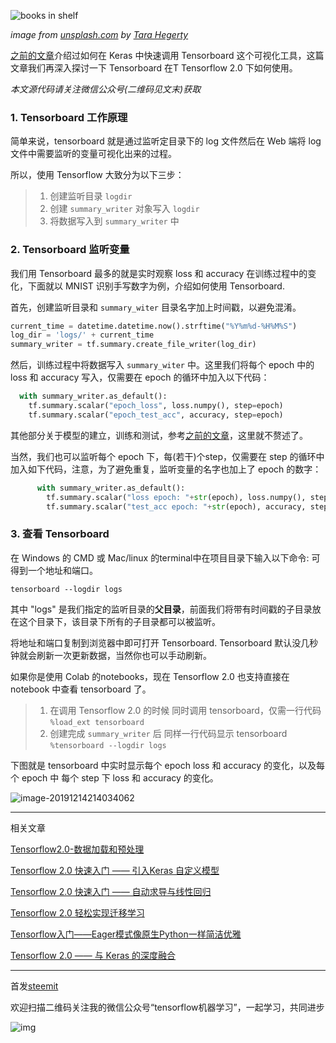 ![books in shelf](https://images.unsplash.com/photo-1576289853729-0445e19a7e16?ixlib=rb-1.2.1&ixid=eyJhcHBfaWQiOjEyMDd9&auto=format&fit=crop&w=1000&q=80)

*image from [unsplash.com](https://unsplash.com/photos/kdUgoghLDAg) by [Tara Hegerty](https://unsplash.com/@tarahegerty)*

[之前的文章](https://www.jianshu.com/p/b0e98ee80a49)介绍过如何在 Keras 中快速调用 Tensorboard 这个可视化工具，这篇文章我们再深入探讨一下 Tensorboard 在T Tensorflow 2.0 下如何使用。

*本文源代码请关注微信公众号(二维码见文末)获取*

### 1. Tensorboard 工作原理

简单来说，tensorboard 就是通过监听定目录下的 log 文件然后在 Web 端将 log 文件中需要监听的变量可视化出来的过程。

所以，使用 Tensorflow 大致分为以下三步：

> 1. 创建监听目录 `logdir`
> 2. 创建 `summary_writer` 对象写入 `logdir`
> 3. 将数据写入到 `summary_writer` 中

### 2.  Tensorboard 监听变量

我们用 Tensorboard 最多的就是实时观察 loss 和 accuracy 在训练过程中的变化，下面就以 MNIST 识别手写数字为例，介绍如何使用 Tensorboard.

首先，创建监听目录和 `summary_witer` 目录名字加上时间戳，以避免混淆。

```python
current_time = datetime.datetime.now().strftime("%Y%m%d-%H%M%S")
log_dir = 'logs/' + current_time
summary_writer = tf.summary.create_file_writer(log_dir)
```

然后，训练过程中将数据写入 `summary_witer` 中。这里我们将每个 epoch 中的 loss 和 accuracy 写入，仅需要在 epoch 的循环中加入以下代码：

```python
  with summary_writer.as_default():
    tf.summary.scalar("epoch_loss", loss.numpy(), step=epoch)
    tf.summary.scalar("epoch_test_acc", accuracy, step=epoch)
```

其他部分关于模型的建立，训练和测试，参考[之前的文章](https://www.jianshu.com/p/e68172ba8c91)，这里就不赘述了。

当然，我们也可以监听每个 epoch 下，每(若干)个step，仅需要在 step 的循环中加入如下代码，注意，为了避免重复，监听变量的名字也加上了 epoch 的数字：

```python
      with summary_writer.as_default():
        tf.summary.scalar("loss epoch: "+str(epoch), loss.numpy(), step = step)
        tf.summary.scalar("test_acc epoch: "+str(epoch), accuracy, step = step)
```

### 3. 查看 Tensorboard

在 Windows 的 CMD 或 Mac/linux 的terminal中在项目目录下输入以下命令: 可得到一个地址和端口。

```
tensorboard --logdir logs
```

其中 "logs" 是我们指定的监听目录的**父目录**，前面我们将带有时间戳的子目录放在这个目录下，该目录下所有的子目录都可以被监听。

将地址和端口复制到浏览器中即可打开 Tensorboard. Tensorboard 默认没几秒钟就会刷新一次更新数据，当然你也可以手动刷新。

如果你是使用 Colab 的notebooks，现在 Tensorflow 2.0 也支持直接在 notebook 中查看 tensorboard 了。

> 1. 在调用 Tensorflow 2.0 的时候 同时调用 tensorboard，仅需一行代码 `%load_ext tensorboard`
> 2. 创建完成 `summary_writer` 后 同样一行代码显示 tensorboard `%tensorboard --logdir logs`

下图就是 tensorboard 中实时显示每个 epoch loss 和 accuracy 的变化，以及每个 epoch 中 每个 step 下 loss 和 accuracy 的变化。

![image-20191214214034062](https://tva1.sinaimg.cn/large/006tNbRwgy1g9wyvt4hfej30x00u0af7.jpg)

-----

相关文章

[Tensorflow2.0-数据加载和预处理](https://www.jianshu.com/p/b796823ad32c)

[Tensorflow 2.0 快速入门 —— 引入Keras 自定义模型](https://www.jianshu.com/p/e68172ba8c91)

[Tensorflow 2.0 快速入门 —— 自动求导与线性回归](https://www.jianshu.com/p/c44705808f7e)

[Tensorflow 2.0 轻松实现迁移学习](https://www.jianshu.com/p/54aa43935c2b)

[Tensorflow入门——Eager模式像原生Python一样简洁优雅](https://www.jianshu.com/p/883addf4a1b2)

[Tensorflow 2.0 —— 与 Keras 的深度融合](https://www.jianshu.com/p/9a5ae5d92dba)

------

首发[steemit](https://links.jianshu.com/go?to=https%3A%2F%2Fsteemit.com%2F%40hongtao)

欢迎扫描二维码关注我的微信公众号“tensorflow机器学习”，一起学习，共同进步

![img](https://upload-images.jianshu.io/upload_images/10816620-67b5369ba3a3a00d.png?imageMogr2/auto-orient/strip|imageView2/2/w/258/format/webp)